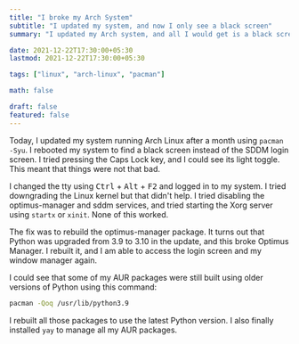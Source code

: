 ```yaml
---
title: "I broke my Arch System"
subtitle: "I updated my system, and now I only see a black screen"
summary: "I updated my Arch system, and all I would get is a black screen. I fixed it by rebuilding some AUR packages."

date: 2021-12-22T17:30:00+05:30
lastmod: 2021-12-22T17:30:00+05:30

tags: ["linux", "arch-linux", "pacman"]

math: false

draft: false
featured: false
---
```


Today, I updated my system running Arch Linux after a month using `pacman -Syu`. I rebooted my system to find a black screen instead of the SDDM login screen. I tried pressing the Caps Lock key, and I could see its light toggle. This meant that things were not that bad. 

I changed the tty using <kbd>Ctrl</kbd> + <kbd>Alt</kbd> + <kbd>F2</kbd> and logged in to my system. I tried downgrading the Linux kernel but that didn't help. I tried disabling the optimus-manager and sddm services, and tried starting the Xorg server using `startx` or `xinit`. None of this worked. 

The fix was to rebuild the optimus-manager package. It turns out that Python was upgraded from 3.9 to 3.10 in the update, and this broke Optimus Manager. I rebuilt it, and I am able to access the login screen and my window manager again.

I could see that some of my AUR packages were still built using older versions of Python using this command:

``` bash
pacman -Qoq /usr/lib/python3.9
```

I rebuilt all those packages to use the latest Python version. 
I also finally installed `yay` to manage all my AUR packages. 